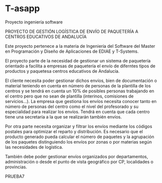 # T-asapp
Proyecto ingeniería software

PROYECTO DE GESTIÓN LOGÍSTICA DE ENVÍO DE PAQUETERÍA A CENTROS EDUCATIVOS DE ANDALUCÍA

Este proyecto pertenece a la materia de Ingeniería del Software del Master en Programación y Diseño de Aplicaciones
de EDIAE y T-Systems.

El proyecto parte de la necesidad de gestionar un sistema de paquetería orientado a facilita a empresas de paquetería
el envío de diferntes tipos de productos y paquetesa centros educativos de Andalucía. 

El cliente necesita poder gestionar dichos envíos, bien de documentación o material teniendo 
en cuenta en número de personas de la plantilla de los centros y se tendrá en cuenta 
un 10% de posibles personas trabajando en el centro pero que no sean de plantilla (interinos, comisiones de servicios...).
La empresa que gestiona los envíos necesita conocer tanto en número de personas del centro como el nivel del profesorado 
y su especialidad para realizar los envíos. Tendrá en cuenta que cada centro tiene una secretaría a la que se realizarán
también envíos.

Por otra parte necesita organizar y filtrar los envíos mediante los códigos postales para optimizar el reparto y distribución.
Es necesario que el producto generado pueda calcular el número de paquetes y la agrupación de los paquetes distinguiendo
los envíos por zonas o por materias según las necesidades de logística. 

También debe poder gestionar envíos organizados por departamentos, administración o desde el punto de vista geográfico
por CP, localidades o provincias.

PRUEBA7


